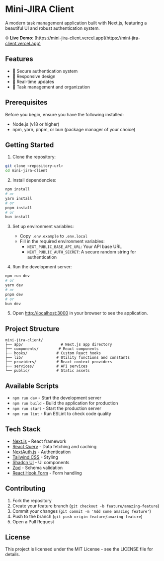 # Mini-JIRA Client

A modern task management application built with Next.js, featuring a beautiful UI and robust authentication system.

🌐 **Live Demo**: [https://mini-jira-client.vercel.app](https://mini-jira-client.vercel.app)

## Features

- 🔐 Secure authentication system
- 📱 Responsive design
- 🔄 Real-time updates
- 🎯 Task management and organization


## Prerequisites

Before you begin, ensure you have the following installed:

- Node.js (v18 or higher)
- npm, yarn, pnpm, or bun (package manager of your choice)

## Getting Started

1. Clone the repository:

```bash
git clone <repository-url>
cd mini-jira-client
```

2. Install dependencies:

```bash
npm install
# or
yarn install
# or
pnpm install
# or
bun install
```

3. Set up environment variables:

   - Copy `.env.example` to `.env.local`
   - Fill in the required environment variables:
     - `NEXT_PUBLIC_BASE_API_URL`: Your API base URL
     - `NEXT_PUBLIC_AUTH_SECRET`: A secure random string for authentication

4. Run the development server:

```bash
npm run dev
# or
yarn dev
# or
pnpm dev
# or
bun dev
```

5. Open [http://localhost:3000](http://localhost:3000) in your browser to see the application.

## Project Structure

```
mini-jira-client/
├── app/                 # Next.js app directory
├── components/         # React components
├── hooks/             # Custom React hooks
├── lib/               # Utility functions and constants
├── providers/         # React context providers
├── services/          # API services
└── public/            # Static assets
```

## Available Scripts

- `npm run dev` - Start the development server
- `npm run build` - Build the application for production
- `npm run start` - Start the production server
- `npm run lint` - Run ESLint to check code quality

## Tech Stack

- [Next.js](https://nextjs.org/) - React framework
- [React Query](https://tanstack.com/query) - Data fetching and caching
- [NextAuth.js](https://next-auth.js.org/) - Authentication
- [Tailwind CSS](https://tailwindcss.com/) - Styling
- [Shadcn UI](https://ui.shadcn.com/) - UI components
- [Zod](https://zod.dev/) - Schema validation
- [React Hook Form](https://react-hook-form.com/) - Form handling

## Contributing

1. Fork the repository
2. Create your feature branch (`git checkout -b feature/amazing-feature`)
3. Commit your changes (`git commit -m 'Add some amazing feature'`)
4. Push to the branch (`git push origin feature/amazing-feature`)
5. Open a Pull Request

## License

This project is licensed under the MIT License - see the LICENSE file for details.
